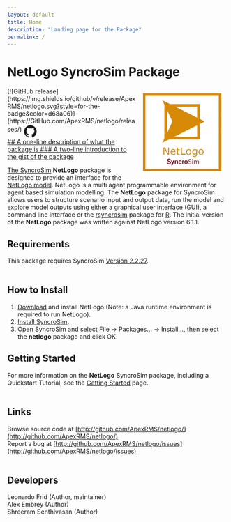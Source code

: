 ```yaml
---
layout: default
title: Home
description: "Landing page for the Package"
permalink: /
---
```


# **NetLogo** SyncroSim Package
<img align="right" style="padding: 13px" width="180" src="assets/images/logo/netlogo-sticker.png">
[![GitHub release](https://img.shields.io/github/v/release/ApexRMS/netlogo.svg?style=for-the-badge&color=d68a06)](https://GitHub.com/ApexRMS/netlogo/releases/)    <a href="https://github.com/ApexRMS/netlogo"><img align="middle" style="padding: 1px" width="30" src="assets/images/logo/github-trans2.png">
<br>
## A one-line description of what the package is
### A two-line introduction to the gist of the package


The [SyncroSim](https://syncrosim.com/) **NetLogo** package is designed to provide an interface for the [NetLogo model](https://ccl.northwestern.edu/netlogo/). NetLogo is a multi agent programmable environment for agent based simulation modelling. The **NetLogo** package for SyncroSim allows users to structure scenario input and output data, run the model and explore model outputs using either a graphical user interface (GUI), a command line interface or the [rsyncrosim](https://syncrosim.com/r-package/) package for [R](https://www.r-project.org/). The initial version of the **NetLogo** package was written against NetLogo version 6.1.1.

## Requirements

This package requires SyncroSim [Version 2.2.27](https://syncrosim.com/download/).
<br>
<br>
## How to Install

1. [Download](https://ccl.northwestern.edu/netlogo/download.shtml) and install NetLogo (Note: a Java runtime environment is required to run NetLogo).
2. [Install SyncroSim](http://docs.syncrosim.com/getting_started/inst_win.html).
3. Open SyncroSim and select File -> Packages… -> Install…, then select the **netlogo** package and click OK.


## Getting Started

For more information on the **NetLogo** SyncroSim package, including a Quickstart Tutorial, see the [Getting Started](https://apexrms.github.io/netlogo/getting_started.html) page.
<br>
<br>
## Links

Browse source code at
[http://github.com/ApexRMS/netlogo/](http://github.com/ApexRMS/netlogo/)
<br>
Report a bug at
[http://github.com/ApexRMS/netlogo/issues](http://github.com/ApexRMS/netlogo/issues)
<br>
<br>
## Developers

Leonardo Frid (Author, maintainer)
<br>
Alex Embrey (Author)
<br>
Shreeram Senthivasan (Author)
